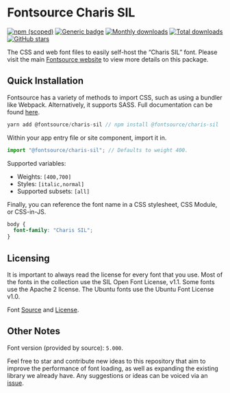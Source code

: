# Fontsource Charis SIL

[![npm (scoped)](https://img.shields.io/npm/v/@fontsource/charis-sil?color=brightgreen)](https://www.npmjs.com/package/@fontsource/charis-sil) [![Generic badge](https://img.shields.io/badge/fontsource-passing-brightgreen)](https://github.com/fontsource/fontsource) [![Monthly downloads](https://badgen.net/npm/dm/@fontsource/charis-sil)](https://github.com/fontsource/fontsource) [![Total downloads](https://badgen.net/npm/dt/@fontsource/charis-sil)](https://github.com/fontsource/fontsource) [![GitHub stars](https://img.shields.io/github/stars/fontsource/fontsource.svg?style=social&label=Star)](https://github.com/fontsource/fontsource/stargazers)

The CSS and web font files to easily self-host the “Charis SIL” font. Please visit the main [Fontsource website](https://fontsource.org/fonts/charis-sil) to view more details on this package.

## Quick Installation

Fontsource has a variety of methods to import CSS, such as using a bundler like Webpack. Alternatively, it supports SASS. Full documentation can be found [here](https://fontsource.org/docs/introduction).

```javascript
yarn add @fontsource/charis-sil // npm install @fontsource/charis-sil
```

Within your app entry file or site component, import it in.

```javascript
import "@fontsource/charis-sil"; // Defaults to weight 400.
```

Supported variables:

- Weights: `[400,700]`
- Styles: `[italic,normal]`
- Supported subsets: `[all]`

Finally, you can reference the font name in a CSS stylesheet, CSS Module, or CSS-in-JS.

```css
body {
  font-family: "Charis SIL";
}
```

## Licensing

It is important to always read the license for every font that you use.
Most of the fonts in the collection use the SIL Open Font License, v1.1. Some fonts use the Apache 2 license. The Ubuntu fonts use the Ubuntu Font License v1.0.

Font [Source](https://software.sil.org/charis/) and [License](http://software.sil.org/charis/support/faq/).

## Other Notes

Font version (provided by source): `5.000`.

Feel free to star and contribute new ideas to this repository that aim to improve the performance of font loading, as well as expanding the existing library we already have. Any suggestions or ideas can be voiced via an [issue](https://github.com/fontsource/fontsource/issues).

